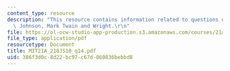 ```yaml
---
content_type: resource
description: "This resource contains information related to questions on Merry, Brown,\
  \ Johnson, Mark Twain and Wright.\r\n"
file: https://ol-ocw-studio-app-production.s3.amazonaws.com/courses/21a-218j-identity-and-difference-spring-2010/386f3d0c8d22bc97c67d860836bebbd8_MIT21A_218JS10_q14.pdf
file_type: application/pdf
resourcetype: Document
title: MIT21A_218JS10_q14.pdf
uid: 386f3d0c-8d22-bc97-c67d-860836bebbd8
---
```

